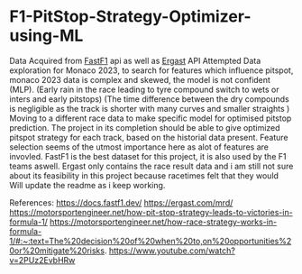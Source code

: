 # F1-PitStop-Strategy-Optimizer-using-ML
Data Acquired from [FastF1](https://docs.fastf1.dev/) api as well as [Ergast](https://ergast.com/mrd/) API
Attempted Data exploration for Monaco 2023, to search for features which influence pitspot, monaco 2023 data is complex and skewed, the model is not confident (MLP).
(Early rain in the race leading to tyre compound switch  to wets or inters and early pitstops)
(The time difference between the dry compounds is negligible as the track is shorter with many curves and smaller straights )
Moving to a different race data to make specific model for optimised pitstop prediction.
The project in its completion should be able to give optimized pitspot strategy for each track, based on the historial data present.
Feature selection seems of the utmost importance here as alot of features are invovled.
FastF1 is the best dataset for this project, it is also used by the F1 teams aswell.
Ergast only contains the race result data and i am still not sure about its feasibility in this project because racetimes felt that they would 
Will update the readme as i keep working.

References:
https://docs.fastf1.dev/
https://ergast.com/mrd/
https://motorsportengineer.net/how-pit-stop-strategy-leads-to-victories-in-formula-1/
https://motorsportengineer.net/how-race-strategy-works-in-formula-1/#:~:text=The%20decision%20of%20when%20to,on%20opportunities%20or%20mitigate%20risks.
https://www.youtube.com/watch?v=2PUz2EvbHRw
